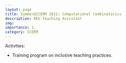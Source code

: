 ```yaml
---
layout: page
title: Summer@ICERM 2022: Computational Combinatorics
description: REU Teaching Assistant
img: 
importance: 1
category: ICERM
---
```



<p>
Activities:
<ul style="list-style-type:disc;">
<li>
	Training program on inclusive teaching practices.
</li>
</ul>
</p>